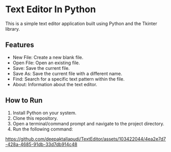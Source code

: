 # Text Editor In Python

This is a simple text editor application built using Python and the Tkinter library.

## Features

- New File: Create a new blank file.
- Open File: Open an existing file.
- Save: Save the current file.
- Save As: Save the current file with a different name.
- Find: Search for a specific text pattern within the file.
- About: Information about the text editor.

## How to Run

1. Install Python on your system.
2. Clone this repository.
3. Open a terminal/command prompt and navigate to the project directory.
4. Run the following command:

https://github.com/deepaktallapudi/TextEditor/assets/103422044/4ea2e7d7-428a-4685-91db-33d7db914c48

